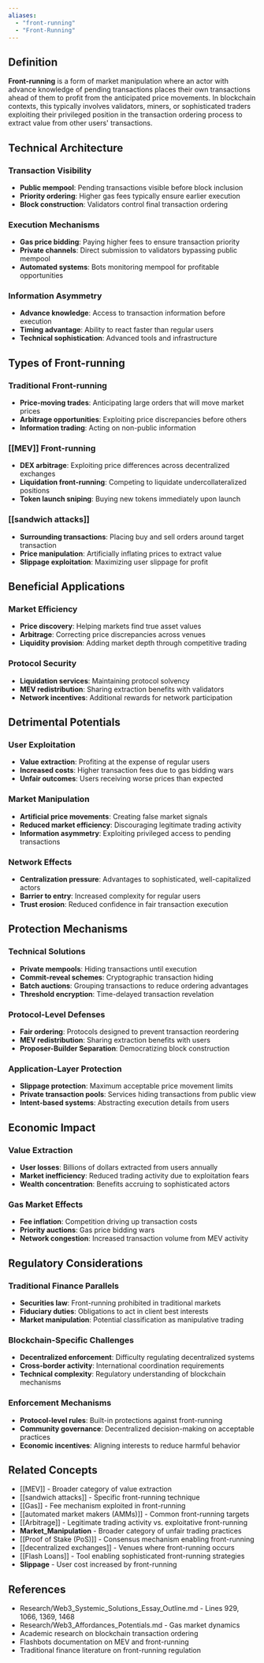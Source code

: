 ```yaml
---
aliases:
  - "front-running"
  - "Front-Running"
---
```



## Definition

**Front-running** is a form of market manipulation where an actor with advance knowledge of pending transactions places their own transactions ahead of them to profit from the anticipated price movements. In blockchain contexts, this typically involves validators, miners, or sophisticated traders exploiting their privileged position in the transaction ordering process to extract value from other users' transactions.

## Technical Architecture

### Transaction Visibility
- **Public mempool**: Pending transactions visible before block inclusion
- **Priority ordering**: Higher gas fees typically ensure earlier execution
- **Block construction**: Validators control final transaction ordering

### Execution Mechanisms
- **Gas price bidding**: Paying higher fees to ensure transaction priority
- **Private channels**: Direct submission to validators bypassing public mempool
- **Automated systems**: Bots monitoring mempool for profitable opportunities

### Information Asymmetry
- **Advance knowledge**: Access to transaction information before execution
- **Timing advantage**: Ability to react faster than regular users
- **Technical sophistication**: Advanced tools and infrastructure

## Types of Front-running

### Traditional Front-running
- **Price-moving trades**: Anticipating large orders that will move market prices
- **Arbitrage opportunities**: Exploiting price discrepancies before others
- **Information trading**: Acting on non-public information

### [[MEV]] Front-running
- **DEX arbitrage**: Exploiting price differences across decentralized exchanges
- **Liquidation front-running**: Competing to liquidate undercollateralized positions
- **Token launch sniping**: Buying new tokens immediately upon launch

### [[sandwich attacks]]
- **Surrounding transactions**: Placing buy and sell orders around target transaction
- **Price manipulation**: Artificially inflating prices to extract value
- **Slippage exploitation**: Maximizing user slippage for profit

## Beneficial Applications

### Market Efficiency
- **Price discovery**: Helping markets find true asset values
- **Arbitrage**: Correcting price discrepancies across venues
- **Liquidity provision**: Adding market depth through competitive trading

### Protocol Security
- **Liquidation services**: Maintaining protocol solvency
- **MEV redistribution**: Sharing extraction benefits with validators
- **Network incentives**: Additional rewards for network participation

## Detrimental Potentials

### User Exploitation
- **Value extraction**: Profiting at the expense of regular users
- **Increased costs**: Higher transaction fees due to gas bidding wars
- **Unfair outcomes**: Users receiving worse prices than expected

### Market Manipulation
- **Artificial price movements**: Creating false market signals
- **Reduced market efficiency**: Discouraging legitimate trading activity
- **Information asymmetry**: Exploiting privileged access to pending transactions

### Network Effects
- **Centralization pressure**: Advantages to sophisticated, well-capitalized actors
- **Barrier to entry**: Increased complexity for regular users
- **Trust erosion**: Reduced confidence in fair transaction execution

## Protection Mechanisms

### Technical Solutions
- **Private mempools**: Hiding transactions until execution
- **Commit-reveal schemes**: Cryptographic transaction hiding
- **Batch auctions**: Grouping transactions to reduce ordering advantages
- **Threshold encryption**: Time-delayed transaction revelation

### Protocol-Level Defenses
- **Fair ordering**: Protocols designed to prevent transaction reordering
- **MEV redistribution**: Sharing extraction benefits with users
- **Proposer-Builder Separation**: Democratizing block construction

### Application-Layer Protection
- **Slippage protection**: Maximum acceptable price movement limits
- **Private transaction pools**: Services hiding transactions from public view
- **Intent-based systems**: Abstracting execution details from users

## Economic Impact

### Value Extraction
- **User losses**: Billions of dollars extracted from users annually
- **Market inefficiency**: Reduced trading activity due to exploitation fears
- **Wealth concentration**: Benefits accruing to sophisticated actors

### Gas Market Effects
- **Fee inflation**: Competition driving up transaction costs
- **Priority auctions**: Gas price bidding wars
- **Network congestion**: Increased transaction volume from MEV activity

## Regulatory Considerations

### Traditional Finance Parallels
- **Securities law**: Front-running prohibited in traditional markets
- **Fiduciary duties**: Obligations to act in client best interests
- **Market manipulation**: Potential classification as manipulative trading

### Blockchain-Specific Challenges
- **Decentralized enforcement**: Difficulty regulating decentralized systems
- **Cross-border activity**: International coordination requirements
- **Technical complexity**: Regulatory understanding of blockchain mechanisms

### Enforcement Mechanisms
- **Protocol-level rules**: Built-in protections against front-running
- **Community governance**: Decentralized decision-making on acceptable practices
- **Economic incentives**: Aligning interests to reduce harmful behavior

## Related Concepts

- [[MEV]] - Broader category of value extraction
- [[sandwich attacks]] - Specific front-running technique
- [[Gas]] - Fee mechanism exploited in front-running
- [[automated market makers (AMMs)]] - Common front-running targets
- [[Arbitrage]] - Legitimate trading activity vs. exploitative front-running
- **Market_Manipulation** - Broader category of unfair trading practices
- [[Proof of Stake (PoS)]] - Consensus mechanism enabling front-running
- [[decentralized exchanges]] - Venues where front-running occurs
- [[Flash Loans]] - Tool enabling sophisticated front-running strategies
- **Slippage** - User cost increased by front-running

## References

- Research/Web3_Systemic_Solutions_Essay_Outline.md - Lines 929, 1066, 1369, 1468
- Research/Web3_Affordances_Potentials.md - Gas market dynamics
- Academic research on blockchain transaction ordering
- Flashbots documentation on MEV and front-running
- Traditional finance literature on front-running regulation
